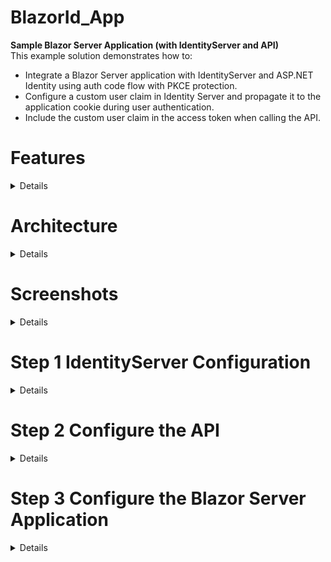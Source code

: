 # BlazorId_App

**Sample Blazor Server Application (with IdentityServer and API)<br/>**
This example solution demonstrates how to:
* Integrate a Blazor Server application with IdentityServer and ASP.NET Identity using auth code flow with PKCE protection.
* Configure a custom user claim in Identity Server and propagate it to the application cookie during user authentication.
* Include the custom user claim in the access token when calling the API.

# Features

<details>

This application provides two protected features that allow the user to view all claims that have been assigned, and to 
differentiate between the Application user claims set and the API user claims set.

### APP Identity
Navigation Menu Item: displays the claims of the current User identity for the application.<br/> 

### API Identity
Navigation Menu Item: calls a test API, which is protected by IdentityServer. The API will return the user claims it 
received with the request as JSON. The application then displays those claims to the User. 

### Authorization
The sample solution demonstrates 4 layers of security:
1. **Application Routing:** Block application route paths for unauthorized users 
1. **Application Navigation:** Hide navigation links for unauthorized users
1. **API User** Deny API access to unauthorized users
1. **API Client** Deny API access to unauthorized clients

</details>

# Architecture

<details>

![Architecture](images/BlazorId_App-architecture.png "Architecture")

</details>

# Screenshots

<details>

![blazor-login](images/01-blazor-login.png "Blazor login")
![idsvr-login](images/02-idsvr-login.png "Identity Server login")
![blazor-app-id](images/03-blazor-app-id.png "Blazor APP Id")
![blazor-api-id](images/04-blazor-api-id.png "Blazor API Id")
![blazor-logout](images/05-blazor-logout.png "Blazor logout")
![idsvr-logout](images/06-idsvr-logout.png "Identity Server logout")

</details>

# Step 1 IdentityServer Configuration

<details>

## Create IdentityServer project
Create the IdentityServer project using the IdentityServer and .NET Identity project template **is4aspid**<br/>
```shell
dotnet new is4aspid -n IdentityServerAspNetIdentity
```

## User with custom claim
Users and claims for testing are created in SeedData.cs. <br/>
For the Alice user only, add a custom claim of type appUser_claim with value **identity**<br/>

<details>
<summary><b>SeedData.cs</b></summary>

```c#
result = userMgr.AddClaimsAsync(alice, new Claim[]{
             new Claim(JwtClaimTypes.GivenName, "Alice"),
             new Claim(JwtClaimTypes.FamilyName, "Smith"),
             new Claim(JwtClaimTypes.Email, "AliceSmith@email.com"),
             new Claim(JwtClaimTypes.EmailVerified, "true", ClaimValueTypes.Boolean),
             new Claim(JwtClaimTypes.WebSite, "http://alice.com"),
             new Claim(JwtClaimTypes.Address,
             @"{ 'street_address': 'One Hacker Way', 'locality': 'Heidelberg', \
             'postal_code': 69118, 'country': 'Germany' }",
             IdentityServer4.IdentityServerConstants.ClaimValueTypes.Json),
             
             // Add user_scope claim for Identity to authorize UI and API actions.
             // Alice has this claim, Bob does not.
             new Claim("appUser_claim","identity")

```

</details>

## Identity Resource
A custom Identity Resource is required in IdentityServer to control access to the custom claim type **appUser_claim**  for client applications and apis.<br/>

<details>
<summary><b>Config.cs</b></summary>

```c#
new List<IdentityResource>
{
    new IdentityResources.OpenId(),
    new IdentityResources.Profile(),
    new IdentityResources.Email(),
    // Identity Resource for custom user claim type
    new IdentityResource("appUser_claim", new []{"appUser_claim"})
};
```

</details>

## Api Resource
A custom API Resource is required in IdentityServer to control access to the API and specify 
which user claims should be included in the access token.<br/>

<details>
<summary><b>Config.cs</b></summary>

```c#
new List<ApiResource>
{
    // Identity API, consumes user claim type 'appUser_claim'
    // Claim Types are the associated user claim types required by this resource (api).
    // Identity Server will include those claims in Access tokens for this resource when available.
    new ApiResource(
        "identityApi",              // Name
        "Identity Claims Api",      // Display Name
        new []{"appUser_claim"})   // Claim Types
};
```

</details>

## Client
A client must be configured in Identity Server that has access to the API Resource and the Identity Resource.<br/>

<details>
<summary><b>Config.cs</b></summary>

```c#
// interactive ASP.NET Core Blazor Server Client
new Client
{
   ClientId = "BlazorID_App",
   ClientName="Blazor Server App - Identity Claims",
   ClientSecrets = { new Secret("secret".Sha256()) },

   // Use Code flow with PKCE (most secure)
   AllowedGrantTypes = GrantTypes.Code,
   RequirePkce = true,
        
   // Do not require the user to give consent
   RequireConsent = false,                   
    
   // where to redirect to after login
   RedirectUris = { "https://localhost:44321/signin-oidc" },

   // where to redirect to after logout
   PostLogoutRedirectUris = { "https://localhost:44321/signout-callback-oidc" },

   // Allowed Scopes - include Api Resources and Identity Resources that may be accessed by this client
   // The identityApi scope provides access to the API, the appUser_claim scope provides access to the 
   // custom Identity Resource
   AllowedScopes = { "openid", "profile", "email", "identityApi","appUser_claim" },

   // AllowOfflineAccess includes the refresh token
   // The application will get a new access token after the old one expires without forcing the user 
   // to sign in again.
   // Token management is done by the middleware, but the client must be allowed access here and the 
   // offline_access scope must be added in the OIDC settings in client Startup.ConfigureServices
   AllowOfflineAccess = true
}
```

</details>

</details>

# Step 2 Configure the API

<details>

The demo API was created from the standard ASP.NET Core Web API template.
```shell
dotnet new web -n Api
```

## IdentityController
Add a new Controller to the project named IdentityController with the following code:<br/>

<details>
<summary><b>IdentityController.cs</b></summary>

```c#
//create base controller route
[Route("api/identity")]

// This authorize attribute challenges all clients attempting to access all controller methods.
// Clients must posses the client scope claim "identityApi" (api resource in IdentityServer)
// It is not actually required in this specific case, because there is only one method and it has 
// its own Authorize attribute.
// However, it is a common practice to have this controller level attribute to ensure that 
// Identity Server is protecting the entire controller, including methods that may be added in the
// future.
[Authorize]
public class IdentityController : ControllerBase
{
    [HttpGet]
    // Use authorization to protect the api GET method that is used to protect the application feature
    [Authorize]
    public IActionResult Get()
    {
        // return the claim set of the current API user as Json
        return new JsonResult(from c in User.Claims select new { c.Type, c.Value });
    }
}
```

</details>

## Startup.ConfigureServices

<details>
<summary><b>Startup.cs:ConfigureServices</b></summary>

```c#
    services
        .AddControllers()
        .AddNewtonsoftJson();

    // configure bearer token authentication
    services
        .AddAuthentication("Bearer")
        .AddJwtBearer("Bearer", options =>
        {
            // IdentityServer url
            options.Authority = "https://localhost:44387";
            
            // RequireHttpsMetadata must be true in production
            options.RequireHttpsMetadata = false;

            // Audience is api Resource name
            options.Audience = "identityApi";
        });
```

</details>

## Startup.Configure

<details>
<summary><b>Startup.cs:Configure</b></summary>

```c#
public void Configure(IApplicationBuilder app)
{
    app.UseRouting();

    // add authentication first, followed by authorization
    // these two should come after app.UseRouting but before app.UseEndpoints
    app.UseAuthentication();
    app.UseAuthorization();
    
    app.UseEndpoints(endpoints =>
    {
        endpoints.MapControllers();
    });
}
```

</details>

</details>

# Step 3 Configure the Blazor Server Application

<details>

The demo Blazor Server App was created from the standard ASP.NET Core Blazor Server template.
```shell
dotnet new blazorserver -n BlazorId_App
```

## OIDC Settings

<details>

### Startup.ConfigureServices
**Configure Authentication (OIDC) and Authorization services**

<details>
<summary><b>Startup.cs:ConfigureServices</b></summary>

```c#
services.AddAuthentication(options =>
{
    // the application's main authentication scheme will be cookies
    options.DefaultScheme = CookieAuthenticationDefaults.AuthenticationScheme;
    
    // the authentication challenge will be handled by the OIDC middleware, and ultimately 
    // IdentityServer  
    options.DefaultChallengeScheme = OpenIdConnectDefaults.AuthenticationScheme;
})
.AddCookie(CookieAuthenticationDefaults.AuthenticationScheme)
.AddOpenIdConnect(OpenIdConnectDefaults.AuthenticationScheme,
options =>
{
    options.Authority = "https://localhost:44387/";
    options.ClientId = "BlazorID_App";
    options.ClientSecret = "secret";
    options.UsePkce = true;
    options.ResponseType = "code";
    options.Scope.Add("openid");
    options.Scope.Add("profile");
    options.Scope.Add("email");
    options.Scope.Add("offline_access");

    //Scope for accessing API
    options.Scope.Add("identityApi"); 

    // Scope for custom user claim
    options.Scope.Add("appUser_claim"); 

    // map custom user claim 
    options.ClaimActions.MapUniqueJsonKey("appUser_claim", "appUser_claim");
   
    //options.CallbackPath = ...
    options.SaveTokens = true;
    options.GetClaimsFromUserInfoEndpoint = true;
});
...
```

</details>

### Startup.Configure
  **Add services to the request pipeline in correct processing order:**
  1. UseStaticFiles
  1. UseRouting
  1. UseAuthentication
  1. UseAuthorization
  1. UseEndpoints

<details>
<summary><b>Startup.cs:ConfigureServices</b></summary>

```c#
if (env.IsDevelopment())
{
    app.UseDeveloperExceptionPage();
}
else
{
    app.UseExceptionHandler("/Error");
    app.UseHsts();
}

app.UseHttpsRedirection();
app.UseStaticFiles();
app.UseRouting();

// add authentication first, followed by authorization
// these should come after app.UseRouting and before app.UseEndpoints
app.UseAuthentication();
app.UseAuthorization();
app.UseEndpoints(endpoints =>
{
    endpoints.MapBlazorHub();
    endpoints.MapFallbackToPage("/_Host");
});
```

</details>

</details>

## Logging in and out

<details>

A Blazor component cannot correctly redirect to the IdentityServer Login and Login functions on its own.<br/><br/>
For signing in and out, the HttpResponse must be modified by adding a cookie - but a pure Blazor component starts the response immediately when it  is rendered and it cannot be changed afterward.<br/><br/>
An intermediary razor page (or MVC view) must be used to interact with the OIDC middleware for logging in and out because the page is able to manipulate the response correctly before sending it.<br/><br/>
These pages have a cs file only, with no markup code, and each has a single Get method that performs the required actions. <br/><br/>
The real login and logout pages are centrally located in Identity Server.

### LoginIDP.cshtml.cs
The LoginIDP page invokes the ChallengeAsync method on the OIDC scheme, triggering the redirect to IdentityServer for Authentication.

<details>
<summary><b>LoginIDP.cshtml.cs</b></summary>

```c#
public async Task OnGetAsync()
{
    if (!HttpContext.User.Identity.IsAuthenticated)
    {
        //Call the challenge on the OIDC scheme and trigger the redirect to IdentityServer
        await HttpContext.ChallengeAsync(OpenIdConnectDefaults.AuthenticationScheme);
    }
    else
    {
        // redirect to the root
        Response.Redirect(Url.Content("~/").ToString());
    }
}
```

</details>

### LogoutIDP.Razor
**The LogoutIDP page invokes the SignOutAsync method for both Authentication Schemes (Cookies and OIDC)**

<details>
<summary><b>LogoutIDP.Razor</b></summary>

```c#
public async Task OnGetAsync()
{
    // Sign out of Cookies and OIDC schemes
    await HttpContext.SignOutAsync(CookieAuthenticationDefaults.AuthenticationScheme);
    await HttpContext.SignOutAsync(OpenIdConnectDefaults.AuthenticationScheme);
}
```

</details>

### BlazorRazor Razor Class Library
**This sample project is using LoginIDP and LogoutIDP razor pages provided by Nuget package
[BlazorRazor](https://www.nuget.org/packages/BlazorRazor/)**<br/>

**BlazorID_App.csproj**<br/>
```xml
<ItemGroup>
  <PackageReference Include="BlazorRazor" Version="1.0.0" />
```

After referencing this nuget package, simply direct logins to "/LoginIDP" and logouts to "/LogoutIDP". <br/>
**\_NavMenu.razor**
```xml
   <NavLink class="nav-link" href="/LoginIDP"> Log in </NavLink>
   <NavLink class="nav-link" href="/LogoutIDP"> Log out </NavLink>
```

</details>

## Using Authentication and Authorization in the UI 

<details>

### Authorize attribute
* Razor components support the use of Authorize attributes to trigger authorization checks on the component.<br/>
* Authorization results are cascaded down through all children of **CascasdingAuthenticationState**.<br/><br/>

**Identity-Api.razor**
* The Authorize attribute in the Identity-Api component performs an Authorization check when a user attempts to access the component.

```razor
@page "/identityapi"
@attribute [Authorize]
```

### CascadingAuthenticationState Component
* Authentication in SignalR apps is established with the initial connection. 
* The CascadingAuthenticationState component receives the authentication information upon intial connection and cascades this information to all descendant components.<br/><br/>  

### AuthorizeRouteView component 
* Configured in App.razor
* Controls access to application routes based on the user's authorization status. <br/>
* Prevents direct navigation to an unauthorized page by entering the URI in the browser. 
* The protected component must contain the @Page directive meaning it is a routable component.
* The protected component must contain an Authorization attribute that is used to the generate authorization status.
* **AuthorizeRouteView** is configured in the **App.Razor** file. <br/><br/>

**App.razor**<br/>
* The AuthorizeRouteView element is wrapped in the **CascadingAuthenticationState** element, and thus can access the authentication and authorization status data.
* When the authorization fails, the code in the **NotAuthorized** element is activated and a denial message is returned to the caller instead of the page.
* When the authorization succeeds, the code in the **NotAuthorized** element is **not** activated and the requeste is returned as usual.<br/>

<details>
<summary><b>App.razor</b></summary>

```xml
<CascadingAuthenticationState>
    <Router AppAssembly="@typeof(Program).Assembly">
        <Found Context="routeData">
            <AuthorizeRouteView RouteData="@routeData" DefaultLayout="@typeof(MainLayout)">
                <NotAuthorized>
                    <h1>Sorry, you're not authorized to view this page.</h1>
                    <p>You may want to try logging in (as someone with the necessary authorization).</p>
                </NotAuthorized>
            </AuthorizeRouteView>
        </Found>
        <NotFound>
            <LayoutView Layout="@typeof(MainLayout)">
                <p>Sorry, there's nothing at this address.</p>
            </LayoutView>
        </NotFound>
    </Router>
</CascadingAuthenticationState>
```

</details>

### **AuthorizeView Component**
 * Organizes razor code into two sections, **Authorized** and **NotAuthorized**
 * When authorization succeeds, the code in the **Authorized** section is activated and the markup content generated within that section will be rendered.
 * When the authorization fails, the code in the **NotAuthorized** section is activated and the razor code within that section will be rendered.
 * Used in NavMenu.razor to hide navigation links for unauthorized users. <br/>
 
 **NavMenu.razor** <br/>
 *    The authorized user sees all Links except Login
 *    The unauthorized user only sees the Login link 

<details>
<summary><b>NavMenu.razor</b></summary>

```html
<div class="@NavMenuCssClass" @onclick="ToggleNavMenu">
    <ul class="nav flex-column">
        <AuthorizeView>
            <Authorized>
                <li class="nav-item px-3">
                    <NavLink class="nav-link"
                             href="/" Match="NavLinkMatch.All">
                        <span class="oi oi-home" aria-hidden="true"></span> Home
                    </NavLink>
                </li>
                <li class="nav-item px-3">
                    <NavLink class="nav-link" href="identityapp">
                        <span class="oi oi-list-rich" aria-hidden="true"></span> APP Identity
                    </NavLink>
                </li>
                <li class="nav-item px-3">
                    <NavLink class="nav-link" href="identityapi">
                        <span class="oi oi-list-rich" aria-hidden="true"></span> API Identity
                    </NavLink>
                </li>
                <li class="nav-item px-3">
                    <NavLink class="nav-link"
                             href="/LogoutIDP">
                        <span class="oi oi-list-rich" aria-hidden="true"></span> Log out
                        (@context.User.Claims.FirstOrDefault(c => c.Type == "name")?.Value)
                    </NavLink>
                </li>
            </Authorized>
            <NotAuthorized>
                <NavLink class="nav-link"
                         href="/LoginIDP">
                    <span class="oi oi-list-rich" aria-hidden="true"></span> Log in
                </NavLink>
            </NotAuthorized>
        </AuthorizeView>
    </ul>
</div>
```

</details>

</details>

</details>
